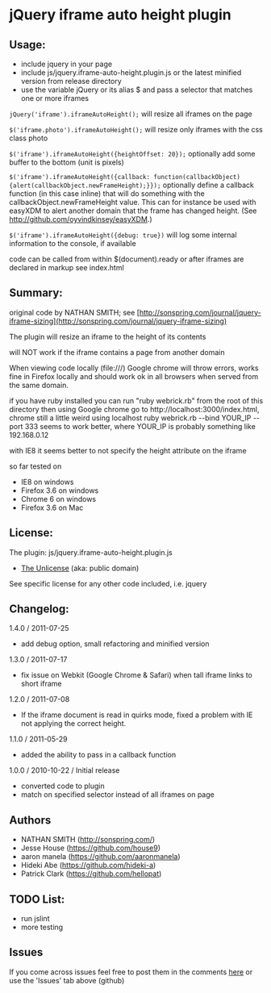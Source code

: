 #  jQuery iframe auto height plugin

## Usage:

* include jquery in your page
* include js/jquery.iframe-auto-height.plugin.js or the latest minified version from release directory
* use the variable jQuery or its alias $ and pass a selector that matches one or more iframes

`jQuery('iframe').iframeAutoHeight();` will resize all iframes on the page

`$('iframe.photo').iframeAutoHeight();` will resize only iframes with the css class photo

`$('iframe').iframeAutoHeight({heightOffset: 20});` optionally add some buffer to the bottom (unit is pixels) 

`$('iframe').iframeAutoHeight({callback: function(callbackObject){alert(callbackObject.newFrameHeight);}});` optionally define a callback function (in this case inline) that will do something with the callbackObject.newFrameHeight value. This can for instance be used with easyXDM to alert another domain that the frame has changed height. (See http://github.com/oyvindkinsey/easyXDM.)

`$('iframe').iframeAutoHeight({debug: true})` will log some internal information to the console, if available

code can be called from within $(document).ready or after iframes are declared in markup
see index.html

## Summary:

original code by NATHAN SMITH; see [http://sonspring.com/journal/jquery-iframe-sizing](http://sonspring.com/journal/jquery-iframe-sizing)

The plugin will resize an iframe to the height of its contents

will NOT work if the iframe contains a page from another domain

When viewing code locally (file:///) Google chrome will throw errors, 
works fine in Firefox locally and should work ok in all browsers when served from the same domain. 

if you have ruby installed you can run "ruby webrick.rb" from the root of this directory
then using Google chrome go to http://localhost:3000/index.html, chrome still a little weird using localhost
ruby webrick.rb --bind YOUR_IP --port 333
seems to work better, where YOUR_IP is probably something like 192.168.0.12

with IE8 it seems better to not specify the height attribute on the iframe

so far tested on 

* IE8 on windows
* Firefox 3.6 on windows
* Chrome 6 on windows
* Firefox 3.6 on Mac


## License:

The plugin: js/jquery.iframe-auto-height.plugin.js

* [The Unlicense](http://unlicense.org) (aka: public domain) 

See specific license for any other code included, i.e. jquery 


## Changelog:
1.4.0 / 2011-07-25

* add debug option, small refactoring and minified version

1.3.0 / 2011-07-17

* fix issue on Webkit (Google Chrome & Safari) when tall iframe links to short iframe

1.2.0 / 2011-07-08 

* If the iframe document is read in quirks mode, fixed a problem with IE not applying the correct height.

1.1.0 / 2011-05-29 

* added the ability to pass in a callback function


1.0.0 / 2010-10-22 / Initial release

* converted code to plugin
* match on specified selector instead of all iframes on page

## Authors

* NATHAN SMITH (http://sonspring.com/)
* Jesse House (https://github.com/house9)
* aaron manela (https://github.com/aaronmanela)
* Hideki Abe (https://github.com/hideki-a)
* Patrick Clark (https://github.com/hellopat)

## TODO List:

* run jslint
* more testing


## Issues 

If you come across issues feel free to post them in the comments [here](http://house9.blogspot.com/2010/10/jquery-iframe-auto-height-plugin.html) or use the 'Issues' tab above (github)
